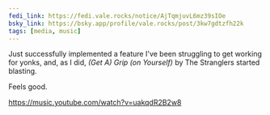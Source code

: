 ```yaml
---
fedi_link: https://fedi.vale.rocks/notice/AjTqmjuvL6mz39sIOe
bsky_link: https://bsky.app/profile/vale.rocks/post/3kw7gdtzfh22k
tags: [media, music]
---
```


Just successfully implemented a feature I've been struggling to get working for yonks, and, as I did, _(Get A) Grip (on Yourself)_ by The Stranglers started blasting.

Feels good.

<https://music.youtube.com/watch?v=uakqdR2B2w8>
